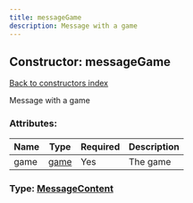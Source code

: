 ```yaml
---
title: messageGame
description: Message with a game
---
```

## Constructor: messageGame  
[Back to constructors index](index.md)



Message with a game

### Attributes:

| Name     |    Type       | Required | Description |
|----------|---------------|----------|-------------|
|game|[game](../types/game.md) | Yes|The game|



### Type: [MessageContent](../types/MessageContent.md)


